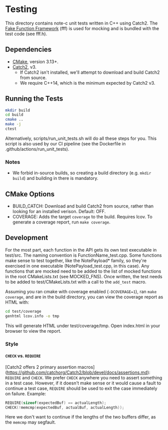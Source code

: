 # Testing

This directory contains note-c unit tests written in C++ using Catch2. The
[Fake Function Framework](https://github.com/meekrosoft/fff) (fff) is used for
mocking and is bundled with the test code (see fff.h).

## Dependencies

- [CMake](https://cmake.org/install), version 3.13+.
- [Catch2](https://github.com/catchorg/Catch2), v3.
  - If Catch2 isn't installed, we'll attempt to download and build Catch2 from
    source.
  - We require C++14, which is the minimum expected by Catch2 v3.

## Running the Tests

```sh
mkdir build
cd build
cmake ..
make -j
ctest
```

Alternatively, scripts/run_unit_tests.sh will do all these steps for you. This
script is also used by our CI pipeline (see the Dockerfile in
.github/actions/run_unit_tests).

### Notes

- We forbid in-source builds, so creating a build directory (e.g. `mkdir build`)
and building in there is mandatory.

## CMake Options

- BUILD_CATCH: Download and build Catch2 from source, rather than looking for an
installed verison. Default: OFF.
- COVERAGE: Adds the target `coverage` to the build. Requires lcov. To generate
a coverage report, run `make coverage`.

## Development

For the most part, each function in the API gets its own test executable in
test/src. The naming convention is FunctionName_test.cpp. Some functions make
sense to test together, like the NotePayload* family, so they're exercised in
one executable (NotePayload_test.cpp, in this case). Any functions that are
mocked need to be added to the list of mocked functions in the root
CMakeLists.txt (see MOCKED_FNS). Once written, the test needs to be added to
test/CMakeLists.txt with a call to the `add_test` macro.

Assuming you ran cmake with coverage enabled (`-DCOVERAGE=1`), ran `make
coverage`, and are in the build directory, you can view the coverage report as
HTML with:

```sh
cd test/coverage
genhtml lcov.info -o tmp
```

This will generate HTML under test/coverage/tmp. Open index.html in your
browser to view the report.

### Style

#### `CHECK` vs. `REQUIRE`

[Catch2 offers 2 primary assertion macros]
(https://github.com/catchorg/Catch2/blob/devel/docs/assertions.md): `REQUIRE`
and `CHECK`. We prefer `CHECK` anywhere you need to assert something in a test
case. However, if it doesn't make sense or it would cause a fault to continue a
test case, `REQUIRE` should be used to exit the case immediately on failure.
Example:

```c
REQUIRE(sizeof(expectedBuf) == actualLength);
CHECK(!memcmp(expectedBuf, actualBuf, actualLength));
```

Here we don't want to continue if the lengths of the two buffers differ, as the
`memcmp` may segfault.
